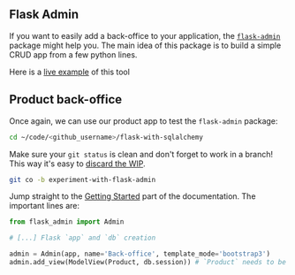 ## Flask Admin

If you want to easily add a back-office to your application, the [`flask-admin`](https://flask-admin.readthedocs.io/en/latest/) package might help you. The main idea of this package is to build a simple CRUD app from a few python lines.

Here is a [live example](http://examples.flask-admin.org/sqla/simple/admin/post/) of this tool

## Product back-office

Once again, we can use our product app to test the `flask-admin` package:

```bash
cd ~/code/<github_username>/flask-with-sqlalchemy
```

Make sure your `git status` is clean and don't forget to work in a branch! This way it's easy to [discard the WIP](https://stackoverflow.com/a/14075772/197944).

```bash
git co -b experiment-with-flask-admin
```

Jump straight to the [Getting Started](https://flask-admin.readthedocs.io/en/latest/introduction/#getting-started) part of the documentation. The important lines are:

```python
from flask_admin import Admin

# [...] Flask `app` and `db` creation

admin = Admin(app, name='Back-office', template_mode='bootstrap3')
admin.add_view(ModelView(Product, db.session)) # `Product` needs to be imported before
```
